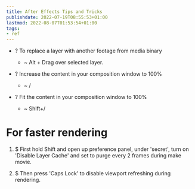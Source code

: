 ```yaml
---
title: After Effects Tips and Tricks
publishdate: 2022-07-19T08:55:53+01:00
lastmod: 2022-08-07T01:53:54+01:00
tags: 
- ref
---
```












- ? To replace a layer with another footage from media binary 

	- ~ Alt + Drag over selected layer.



- ? Increase the content in your composition window to 100%

	- ~ /



- ? Fit the content in your composition window to 100%

	- ~ Shift+/



# For faster rendering

1. $ First hold Shift and open up preference panel, under 'secret', turn on 'Disable Layer Cache' and set to purge every 2 frames during make movie.

2. $ Then press 'Caps Lock' to disable viewport refreshing during rendering.







